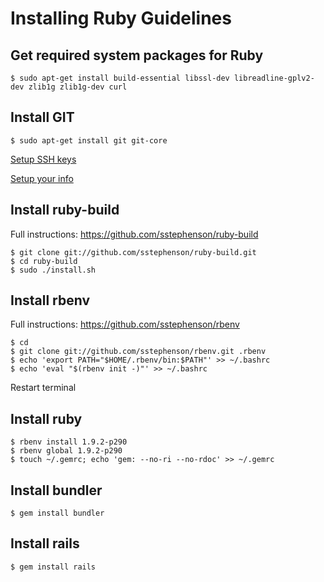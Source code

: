 # Installing Ruby Guidelines

## Get required system packages for Ruby
	$ sudo apt-get install build-essential libssl-dev libreadline-gplv2-dev zlib1g zlib1g-dev curl

## Install GIT
	$ sudo apt-get install git git-core
[Setup SSH keys](http://help.github.com/linux-set-up-git/#_set_up_ssh_keys)

[Setup your info](http://help.github.com/linux-set-up-git/#_set_up_your_info)

## Install ruby-build
Full instructions: https://github.com/sstephenson/ruby-build

	$ git clone git://github.com/sstephenson/ruby-build.git
	$ cd ruby-build
	$ sudo ./install.sh

## Install rbenv
Full instructions: https://github.com/sstephenson/rbenv

	$ cd
	$ git clone git://github.com/sstephenson/rbenv.git .rbenv
	$ echo 'export PATH="$HOME/.rbenv/bin:$PATH"' >> ~/.bashrc
	$ echo 'eval "$(rbenv init -)"' >> ~/.bashrc
Restart terminal

## Install ruby
	$ rbenv install 1.9.2-p290
	$ rbenv global 1.9.2-p290
	$ touch ~/.gemrc; echo 'gem: --no-ri --no-rdoc' >> ~/.gemrc

## Install bundler
	$ gem install bundler

## Install rails
	$ gem install rails
